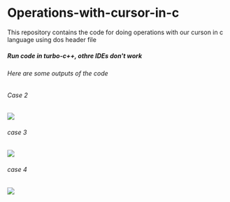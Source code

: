 # Operations-with-cursor-in-c
This repository contains the code for doing operations with our curson in  c language using dos header file

##### Run code in turbo-c++, othre IDEs don't work

###### Here are some outputs of the code

###### Case 2
<img src="images/case2.png" />

###### case 3
<img src="images/case3.jpg" />

###### case 4
<img src="images/case4.jpg" />
